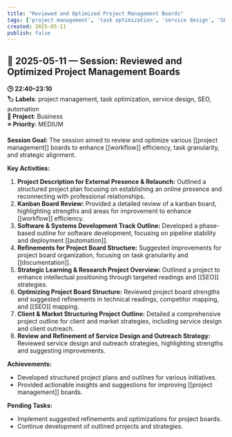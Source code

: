 ```yaml
---
title: "Reviewed and Optimized Project Management Boards"
tags: ['project management', 'task optimization', 'service design', 'SEO', 'automation']
created: 2025-05-11
publish: false
---
```


## 📅 2025-05-11 — Session: Reviewed and Optimized Project Management Boards

**🕒 22:40–23:10**  
**🏷️ Labels**: project management, task optimization, service design, SEO, automation  
**📂 Project**: Business  
**⭐ Priority**: MEDIUM  


**Session Goal:**
The session aimed to review and optimize various [[project management]] boards to enhance [[workflow]] efficiency, task granularity, and strategic alignment.

**Key Activities:**
1. **Project Description for External Presence & Relaunch:** Outlined a structured project plan focusing on establishing an online presence and reconnecting with professional relationships.
2. **Kanban Board Review:** Provided a detailed review of a kanban board, highlighting strengths and areas for improvement to enhance [[workflow]] efficiency.
3. **Software & Systems Development Track Outline:** Developed a phase-based outline for software development, focusing on pipeline stability and deployment [[automation]].
4. **Refinements for Project Board Structure:** Suggested improvements for project board organization, focusing on task granularity and [[documentation]].
5. **Strategic Learning & Research Project Overview:** Outlined a project to enhance intellectual positioning through targeted readings and [[SEO]] strategies.
6. **Optimizing Project Board Structure:** Reviewed project board strengths and suggested refinements in technical readings, competitor mapping, and [[SEO]] mapping.
7. **Client & Market Structuring Project Outline:** Detailed a comprehensive project outline for client and market strategies, including service design and client outreach.
8. **Review and Refinement of Service Design and Outreach Strategy:** Reviewed service design and outreach strategies, highlighting strengths and suggesting improvements.

**Achievements:**
- Developed structured project plans and outlines for various initiatives.
- Provided actionable insights and suggestions for improving [[project management]] boards.

**Pending Tasks:**
- Implement suggested refinements and optimizations for project boards.
- Continue development of outlined projects and strategies.
